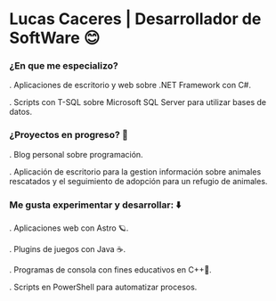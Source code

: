 # Lucas Caceres | Desarrollador de SoftWare 😊

### ¿En que me especializo?

. Aplicaciones de escritorio y web sobre .NET Framework con C#.

. Scripts con T-SQL sobre Microsoft SQL Server para utilizar bases de datos.


### ¿Proyectos en progreso? 🚀

. Blog personal sobre programación.

. Aplicación de escritorio para la gestion información sobre animales rescatados y el seguimiento de adopción para un refugio de animales.


### Me gusta experimentar y desarrollar: ⬇️

. Aplicaciones web con Astro 🪐.

. Plugins de juegos con Java ☕.

. Programas de consola con fines educativos en C++🔵.

. Scripts en PowerShell para automatizar procesos.

<!--
**Luc-CS/Luc-Cs** is a ✨ _special_ ✨ repository because its `README.md` (this file) appears on your GitHub profile.

Here are some ideas to get you started:

- 🔭 I’m currently working on ...
- 🌱 I’m currently learning ...
- 👯 I’m looking to collaborate on ...
- 🤔 I’m looking for help with ...
- 💬 Ask me about ...
- 📫 How to reach me: ...
- 😄 Pronouns: ...
- ⚡ Fun fact: ...
-->
